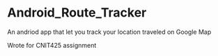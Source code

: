 # Android_Route_Tracker
An andriod app that let you track your location traveled on Google Map

Wrote for CNIT425 assignment
